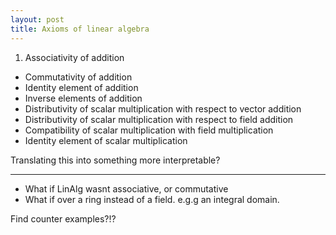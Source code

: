 ```yaml
---
layout: post
title: Axioms of linear algebra
---
```


1. Associativity of addition
* Commutativity of addition
* Identity element of addition
* Inverse elements of addition
* Distributivity of scalar multiplication with respect to vector addition
* Distributivity of scalar multiplication with respect to field addition
* Compatibility of scalar multiplication with field multiplication
* Identity element of scalar multiplication

Translating this into something more interpretable?

***

* What if LinAlg wasnt associative, or commutative
* What if over a ring instead of a field. e.g.g an integral domain.


Find counter examples?!?
